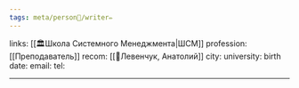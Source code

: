```yaml
---
tags: meta/person👤/writer✏️
---
```

links: [[🏛Школа Системного Менеджмента|ШСМ]]
profession: [[Преподаватель]]
recom: [[👤Левенчук, Анатолий]]
city: 
university: 
birth date:
email:
tel:

---